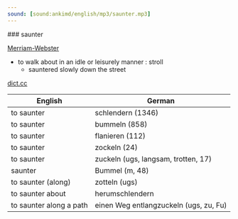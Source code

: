 ```yaml
---
sound: [sound:ankimd/english/mp3/saunter.mp3]
---
```


\### saunter

[Merriam-Webster](https://www.merriam-webster.com/dictionary/saunter)

- to walk about in an idle or leisurely manner : stroll
    - sauntered slowly down the street

[dict.cc](https://www.dict.cc/saunter)

| English        | German       |
| -------------- | ------------ |
| to saunter | schlendern (1346) |
| to saunter | bummeln (858) |
| to saunter | flanieren (112) |
| to saunter | zockeln (24) |
| to saunter | zuckeln (ugs, langsam, trotten, 17) |
| saunter | Bummel (m, 48) |
| to saunter (along) | zotteln (ugs) |
| to saunter about | herumschlendern |
| to saunter along a path | einen Weg entlangzuckeln (ugs, zu, Fu) |
